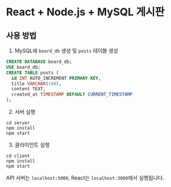 # React + Node.js + MySQL 게시판

## 사용 방법

1. MySQL에 `board_db` 생성 및 `posts` 테이블 생성

```sql
CREATE DATABASE board_db;
USE board_db;
CREATE TABLE posts (
  id INT AUTO_INCREMENT PRIMARY KEY,
  title VARCHAR(100),
  content TEXT,
  created_at TIMESTAMP DEFAULT CURRENT_TIMESTAMP
);
```

2. 서버 실행

```
cd server
npm install
npm start
```

3. 클라이언트 실행

```
cd client
npm install
npm start
```

API 서버는 `localhost:5000`, React는 `localhost:3000`에서 실행됩니다.
